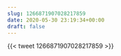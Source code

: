 ```yaml
---
slug: 1266871907028217859
date: 2020-05-30 23:19:34+00:00
draft: false
---
```


{{< tweet 1266871907028217859 >}}
